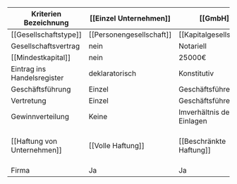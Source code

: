 | Kriterien Bezeichnung       | [[Einzel Unternehmen]]   | [[GmbH]]                  | [[GbR]]                  | Nicht lernen | [[OHG]]                                                                      | [[KG]]                                                   | [[AG]]                  |
| --------------------------- | ------------------------ | ------------------------- | ------------------------ | ------------ | ---------------------------------------------------------------------------- | -------------------------------------------------------- | ----------------------- |
| [[Gesellschaftstype]]       | [[Personengesellschaft]] | [[Kapitalgesellschaft]]   | [[Personengesellschaft]] | \|           | [[Personengesellschaft]]                                                     | [[Personengesellschaft]]                                 | [[Kapitalgesellschaft]] |
| Gesellschaftsvertrag        | nein                     | Notariell                 |                          | \|           | formfrei                                                                     | Formfrei                                                 | Notariell               |
| [[Mindestkapital]]          | nein                     | 25000€                    |                          | \|           | Nein                                                                         | nein                                                     | 50000€                  |
| Eintrag ins Handelsregister | deklaratorisch           | Konstitutiv               | Nein                     | \|           | deklaratorisch                                                               | Deklaratorisch                                           | konstitutiv             |
| Geschäftsführung            | Einzel                   | Geschäftsführer           |                          | \|           | alle Gesellschafter                                                          | Komplimentär                                             | Vorstand                |
| Vertretung                  | Einzel                   | Geschäftsführer           |                          | \|           | Alle Gesellschafter                                                          | Komplimentär                                             | Vorstand                |
| Gewinnverteilung            | Keine                    | Imverhältnis der Einlagen |                          | \|           | 4% Verzinsung auf die Einlage, Rest nach Köpfe                               | 4% Verzinsung, Rest im Verhältnis der Einlagen           | Dividende               |
| [[Haftung von Unternehmen]] | [[Volle Haftung]]        | [[Beschränkte Haftung]]   | [[Persönliche Haftung]]  | \|           | [[Unbeschränkte Haftung]] [[Unmittelbare Haftung]], [[Solidarische Haftung]] | Komplimentär: [[Volle Haftung]] Kommanditist mit Einlage | beschränkt              |
| Firma                       | Ja                       | Ja                        | Nein                     | \|           | Ja                                                                           | Ja                                                       | Ja                      |
